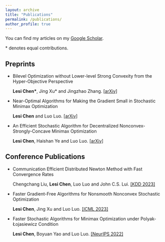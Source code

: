 ```yaml
---
layout: archive
title: "Publications"
permalink: /publications/
author_profile: true
---
```


You can find my articles on my [Google Scholar](https://scholar.google.com/citations?user=ynGzhugAAAAJ&hl=en&oi=ao). 

 \* denotes equal contributions.

## Preprints 

* Bilevel Optimization without Lower-level Strong Convexity from the Hyper-Objective Perspective

  **Lesi Chen\***, Jing Xu\* and Jingzhao Zhang. [[arXiv]](https://arxiv.org/abs/2301.00712)

  
* Near-Optimal Algorithms for Making the Gradient Small in Stochastic Minimax Optimization
 
  **Lesi Chen** and Luo Luo. [[arXiv]](https://arxiv.org/abs/2208.05925) 
  
* An Efficient Stochastic Algorithm for Decentralized Nonconvex-Strongly-Concave Minimax Optimization 
 
  **Lesi Chen**, Haishan Ye and Luo Luo. [[arXiv]](https://arxiv.org/pdf/2212.02387.pdf) 
  


## Conference Publications

* Communication Efficient Distributed Newton Method with Fast Convergence Rates
  
  Chengchang Liu, **Lesi Chen**, Luo Luo and John C.S. Lui. [[KDD 2023]](https://arxiv.org/pdf/2305.17945.pdf)

  
* Faster Gradient-Free Algorithms for Nonsmooth Nonconvex Stochastic Optimization
 
  **Lesi Chen**, Jing Xu and Luo Luo. [[ICML 2023]](https://arxiv.org/pdf/2301.06428.pdf)
  

* Faster Stochastic Algorithms for Minimax Optimization under Polyak-Łojasiewicz Condition

  **Lesi Chen**, Boyuan Yao and Luo Luo. [[NeurIPS 2022]](https://openreview.net/pdf?id=JSha3zfdmSo) 
  
  
